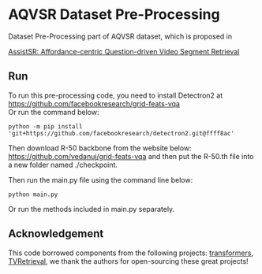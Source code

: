 AQVSR Dataset Pre-Processing
=====
Dataset Pre-Processing part of AQVSR dataset, which is proposed in

[AssistSR: Affordance-centric Question-driven Video Segment Retrieval](https://arxiv.org/abs/2111.15050)

## Run
To run this pre-processing code, you need to install Detectron2 at 
https://github.com/facebookresearch/grid-feats-vqa  
Or run the command below: 
```
python -m pip install 'git+https://github.com/facebookresearch/detectron2.git@ffff8ac'
```

Then download R-50 backbone from the website below:
https://github.com/vedanuj/grid-feats-vqa and then put the R-50.th file into a new folder named ./checkpoint.

Then run the main.py file using the command line below:
```
python main.py
```
Or run the methods included in main.py separately.


## Acknowledgement

This code borrowed components from the following projects: 
[transformers](https://github.com/huggingface/transformers),
[TVRetrieval](https://github.com/jayleicn/TVRetrieval),
we thank the authors for open-sourcing these great projects!
